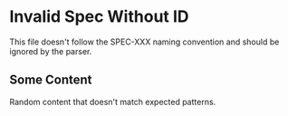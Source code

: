 # Invalid Spec Without ID

This file doesn't follow the SPEC-XXX naming convention and should be ignored by the parser.

## Some Content

Random content that doesn't match expected patterns.
